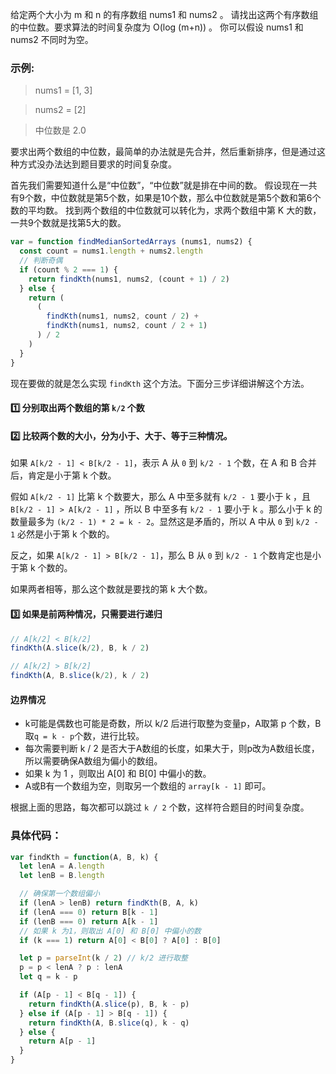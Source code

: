 给定两个大小为 m 和 n 的有序数组 nums1 和 nums2 。
请找出这两个有序数组的中位数。要求算法的时间复杂度为 O(log (m+n)) 。
你可以假设 nums1 和 nums2 不同时为空。


### 示例:

> nums1 = [1, 3]

> nums2 = [2]

> 中位数是 2.0

要求出两个数组的中位数，最简单的办法就是先合并，然后重新排序，但是通过这种方式没办法达到题目要求的时间复杂度。

首先我们需要知道什么是“中位数”，“中位数”就是排在中间的数。
假设现在一共有9个数，中位数就是第5个数，如果是10个数，那么中位数就是第5个数和第6个数的平均数。
找到两个数组的中位数就可以转化为，求两个数组中第 K 大的数，一共9个数就是找第5大的数。

```javascript
var = function findMedianSortedArrays (nums1, nums2) {
  const count = nums1.length + nums2.length
  // 判断奇偶
  if (count % 2 === 1) {
    return findKth(nums1, nums2, (count + 1) / 2)
  } else {
    return (
      (
        findKth(nums1, nums2, count / 2) +
        findKth(nums1, nums2, count / 2 + 1)
      ) / 2
    )
  }
}

```

现在要做的就是怎么实现 `findKth` 这个方法。下面分三步详细讲解这个方法。

#### 1️⃣ 分别取出两个数组的第 `k/2` 个数

#### 2️⃣ 比较两个数的大小，分为小于、大于、等于三种情况。

如果 `A[k/2 - 1] < B[k/2 - 1]`，表示 A 从 `0` 到 `k/2 - 1` 个数，在 A 和 B 合并后，肯定是小于第 k 个数。

假如 `A[k/2 - 1]` 比第 k 个数要大，那么 A 中至多就有 `k/2 - 1` 要小于 k ，且 `B[k/2 - 1] > A[k/2 - 1]` ，所以 B 中至多有 `k/2 - 1` 要小于 k 。那么小于 k 的数量最多为 `(k/2 - 1) * 2 = k - 2`。显然这是矛盾的，所以 A 中从 `0` 到 `k/2 - 1` 必然是小于第 k 个数的。

反之，如果 `A[k/2 - 1] > B[k/2 - 1]`，那么 B 从 `0` 到 `k/2 - 1` 个数肯定也是小于第 k 个数的。

如果两者相等，那么这个数就是要找的第 k 大个数。

#### 3️⃣ 如果是前两种情况，只需要进行递归

```javascript
// A[k/2] < B[k/2]
findKth(A.slice(k/2), B, k / 2)

// A[k/2] > B[k/2]
findKth(A, B.slice(k/2), k / 2)
```

#### 边界情况

- k可能是偶数也可能是奇数，所以 k/2 后进行取整为变量p，A取第 p 个数，B取`q = k - p`个数，进行比较。
- 每次需要判断 k / 2 是否大于A数组的长度，如果大于，则p改为A数组长度，所以需要确保A数组为偏小的数组。
- 如果 k 为 1 ，则取出 A[0] 和 B[0] 中偏小的数。
- A或B有一个数组为空，则取另一个数组的 `array[k - 1]` 即可。

根据上面的思路，每次都可以跳过 `k / 2` 个数，这样符合题目的时间复杂度。

### 具体代码：

```javascript
var findKth = function(A, B, k) {
  let lenA = A.length
  let lenB = B.length

  // 确保第一个数组偏小
  if (lenA > lenB) return findKth(B, A, k)
  if (lenA === 0) return B[k - 1]
  if (lenB === 0) return A[k - 1]
  // 如果 k 为1，则取出 A[0] 和 B[0] 中偏小的数
  if (k === 1) return A[0] < B[0] ? A[0] : B[0]

  let p = parseInt(k / 2) // k/2 进行取整
  p = p < lenA ? p : lenA
  let q = k - p

  if (A[p - 1] < B[q - 1]) {
    return findKth(A.slice(p), B, k - p)
  } else if (A[p - 1] > B[q - 1]) {
    return findKth(A, B.slice(q), k - q)
  } else {
    return A[p - 1]
  }
}
```




